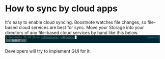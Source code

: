 # How to sync by cloud apps
It's easy to enable cloud syncing. Boostnote watches file changes, so file-based cloud services are best for sync.
Move your Storage into your directory of any file-based cloud services by hand like this below.
![command](docs/images/how_to_move.png)

Developers will try to implement GUI for it.
